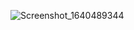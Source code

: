 ![Screenshot_1640489344](https://user-images.githubusercontent.com/64946451/147398366-37a36d51-4b13-4e69-951f-c09be55df2e4.png)
